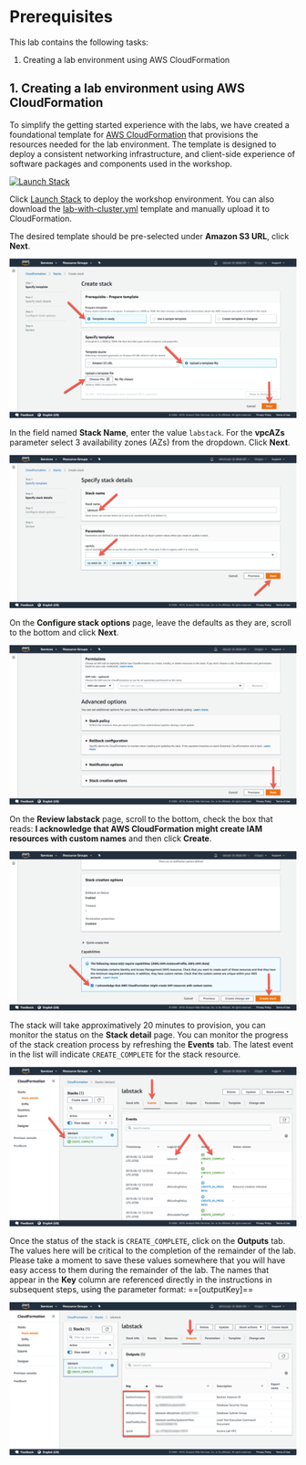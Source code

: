 # Prerequisites

This lab contains the following tasks:

1. Creating a lab environment using AWS CloudFormation

## 1. Creating a lab environment using AWS CloudFormation

To simplify the getting started experience with the labs, we have created a foundational template for <a href="https://aws.amazon.com/cloudformation/" target="_blank">AWS CloudFormation</a> that provisions the resources needed for the lab environment. The template is designed to deploy a consistent networking infrastructure, and client-side experience of software packages and components used in the workshop.

<a href="https://console.aws.amazon.com/cloudformation/home?region=eu-west-1#/stacks/new?stackName=labstack&templateURL=https://s3.amazonaws.com/[[bucket]]/templates/lab-with-cluster.yml" target="_blank"><img src="/assets/images/cloudformation-launch-stack.png" alt="Launch Stack"></a>

Click <a href="https://console.aws.amazon.com/cloudformation/home?region=eu-west-1#/stacks/new?stackName=labstack&templateURL=https://s3.amazonaws.com/[[bucket]]/templates/lab-with-cluster.yml" target="_blank">Launch Stack</a> to deploy the workshop environment. You can also download the [lab-with-cluster.yml](https://[[website]]/templates/lab-with-cluster.yml) template and manually upload it to CloudFormation.

The desired template should be pre-selected under **Amazon S3 URL**, click **Next**.

<span class="image">![Upload Template](../../modules/prerequisites/2-upload-template.png?raw=true)</span>

In the field named **Stack Name**, enter the value `labstack`. For the **vpcAZs** parameter select 3 availability zones (AZs) from the dropdown. Click **Next**.

<span class="image">![Configure Stack Options](../../modules/prerequisites/2-stack-params.png?raw=true)</span>

On the **Configure stack options** page, leave the defaults as they are, scroll to the bottom and click **Next**.

<span class="image">![Advanced Options](../../modules/prerequisites/2-no-advanced-opts.png?raw=true)</span>

On the **Review labstack** page, scroll to the bottom, check the box that reads: **I acknowledge that AWS CloudFormation might create IAM resources with custom names** and then click **Create**.

<span class="image">![Review Stack Options](../../modules/prerequisites/2-review-stack.png?raw=true)</span>

The stack will take approximatively 20 minutes to provision, you can monitor the status on the **Stack detail** page. You can monitor the progress of the stack creation process by refreshing the **Events** tab. The latest event in the list will indicate `CREATE_COMPLETE` for the stack resource.

<span class="image">![Stack Status](../../modules/prerequisites/2-stack-status.png?raw=true)</span>

Once the status of the stack is `CREATE_COMPLETE`, click on the **Outputs** tab. The values here will be critical to the completion of the remainder of the lab.  Please take a moment to save these values somewhere that you will have easy access to them during the remainder of the lab. The names that appear in the **Key** column are referenced directly in the instructions in subsequent steps, using the parameter format: ==[outputKey]==

<span class="image">![Stack Outputs](../../modules/prerequisites/2-stack-outputs.png?raw=true)</span>
